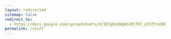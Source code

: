 ```yaml
---
layout: redirected
sitemap: false
redirect_to:
  - https://docs.google.com/spreadsheets/d/1DlgOv9WgW2xRC797_ySYZTnnOBZzY0Jixz23Cjt9W8g/edit?usp=sharing
permalink: /stuff
---
```

